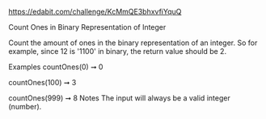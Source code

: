 https://edabit.com/challenge/KcMmQE3bhxvfiYquQ

Count Ones in Binary Representation of Integer

Count the amount of ones in the binary representation of an integer. So for example, since 12 is '1100' in binary, the return value should be 2.

Examples
countOnes(0) ➞ 0

countOnes(100) ➞ 3

countOnes(999) ➞ 8
Notes
The input will always be a valid integer (number).